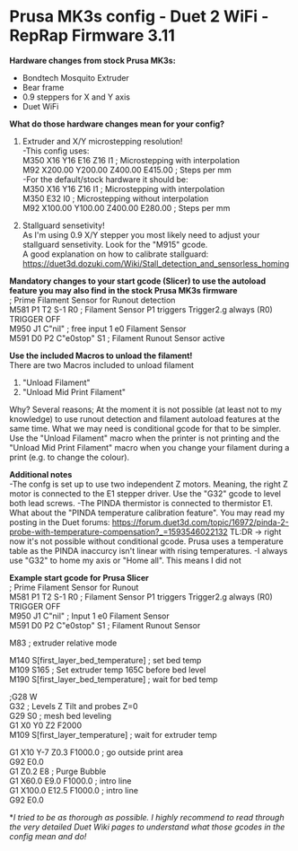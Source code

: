 # Prusa MK3s config - Duet 2 WiFi - RepRap Firmware 3.11


**Hardware changes from stock Prusa MK3s:**  
- Bondtech Mosquito Extruder  
- Bear frame  
- 0.9 steppers for X and Y axis  
- Duet WiFi  

**What do those hardware changes mean for your config?**  
1) Extruder and X/Y microstepping resolution!  
-This config uses:  
M350 X16 Y16 E16 Z16 I1                 ; Microstepping with interpolation  
M92 X200.00 Y200.00 Z400.00 E415.00     ; Steps per mm   
-For the default/stock hardware it should be:  
M350 X16 Y16 Z16 I1                 ; Microstepping with interpolation  
M350 E32 I0                         ; Microstepping without interpolation  
M92 X100.00 Y100.00 Z400.00 E280.00     ; Steps per mm  

2) Stallguard sensetivity!  
As I'm using 0.9 X/Y stepper you most likely need to adjust your stallguard sensetivity. Look for the "M915" gcode.  
A good explanation on how to calibrate stallguard: https://duet3d.dozuki.com/Wiki/Stall_detection_and_sensorless_homing

**Mandatory changes to your start gcode (Slicer) to use the autoload feature you may also find in the stock Prusa MK3s firmware**  
; Prime Filament Sensor for Runout detection  
M581 P1 T2 S-1 R0 ; Filament Sensor P1 triggers Trigger2.g always (R0)  TRIGGER OFF  
M950 J1 C"nil" ; free input 1 e0 Filament Sensor  
M591 D0 P2 C"e0stop" S1 ; Filament Runout Sensor active  

**Use the included Macros to unload the filament!**  
There are two Macros included to unload filament  
1) "Unload Filament"  
2) "Unload Mid Print Filament"  

Why? Several reasons; At the moment it is not possible (at least not to my knowledge) to use runout detection and filament autoload features at the same time. What we may need is conditional gcode for that to be simpler. 
Use the "Unload Filament" macro when the printer is not printing and the "Unload Mid Print Filament" macro when you change your filament during a print (e.g. to change the colour).

**Additional notes**  
-The confg is set up to use two independent Z motors. Meaning, the right Z motor is connected to the E1 stepper driver. Use the "G32" gcode to level both lead screws. 
-The PINDA thermistor is connected to thermistor E1. What about the "PINDA temperature calibration feature". You may read my posting in the Duet forums: https://forum.duet3d.com/topic/16972/pinda-2-probe-with-temperature-compensation?_=1593546022132   TL:DR -> right now it's not possible without conditional gcode. Prusa uses a temperature table as the PINDA inaccurcy isn't linear with rising temperatures. 
-I always use "G32" to home my axis or "Home all". This means I did not 

**Example start gcode for Prusa Slicer**  
; Prime Filament Sensor for Runout  
M581 P1 T2 S-1 R0 ; Filament Sensor P1 triggers Trigger2.g always (R0)  TRIGGER OFF  
M950 J1 C"nil" ; Input 1 e0 Filament Sensor  
M591 D0 P2 C"e0stop" S1 ; Filament Runout Sensor  

M83  ; extruder relative mode  

M140 S[first_layer_bed_temperature] ; set bed temp  
M109 S165 ; Set extruder temp 165C before bed level  
M190 S[first_layer_bed_temperature] ; wait for bed temp  

;G28 W  
G32 ; Levels Z Tilt and probes Z=0  
G29 S0 ; mesh bed leveling  
G1 X0 Y0 Z2 F2000  
M109 S[first_layer_temperature] ; wait for extruder temp  

G1 X10 Y-7 Z0.3 F1000.0 ; go outside print area  
G92 E0.0  
G1 Z0.2 E8 ; Purge Bubble  
G1 X60.0 E9.0  F1000.0 ; intro line  
G1 X100.0 E12.5  F1000.0 ; intro line  
G92 E0.0  

**I tried to be as thorough as possible. I highly recommend to read through the very detailed Duet Wiki pages to understand what those gcodes in the config mean and do!*
